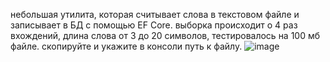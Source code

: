 небольшая утилита, которая считывает слова в текстовом файле и записывает в БД с помощью EF Core. выборка происходит о 4 раз вхождений, длина слова от 3 до 20 символов, тестировалось на 100 мб файле. скопируйте и укажите в консоли путь к файлу.
![image](https://github.com/user-attachments/assets/e7eef7e5-eeaa-426b-95fe-81d63b67d186)
